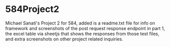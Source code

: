 # 584Project2
Michael Sanati's Project 2 for 584, added is a readme.txt file for info on framework and screenshots of the post request response endpoint in part 1, the excel table via sheetjs that shows the responses from those test files, and extra screenshots on other project related inquiries. 
